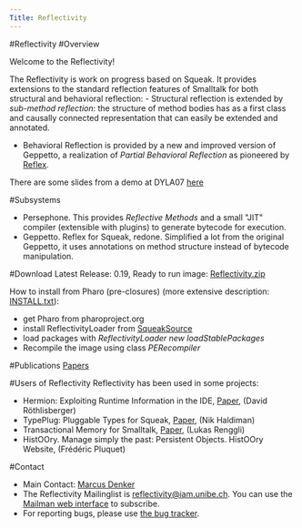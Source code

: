 ```yaml
---
Title: Reflectivity
---
```

#Reflectivity
#Overview

Welcome to the Reflectivity!

The Reflectivity is work on progress based on Squeak. It provides extensions to the standard reflection features of Smalltalk for both structural and behavioral reflection: - Structural reflection is extended by *sub-method reflection*: the structure of method bodies has as a first class and causally connected representation that can easily be extended and annotated.

-  Behavioral Reflection is provided by a new and improved version of Geppetto, a realization of *Partial Behavioral Reflection* as pioneered by [Reflex](http://pleiad.dcc.uchile.cl/reflex).

There are some slides from a demo at DYLA07 [here](http://www.iam.unibe.ch/~denker/talks/07DYLA/07ReflectivityDylan.pdf) 

#Subsystems

-  Persephone. This provides *Reflective Methods* and a small "JIT" compiler (extensible with plugins) to generate bytecode for execution.
-  Geppetto. Reflex for Squeak, redone. Simplified a lot from the original Geppetto, it uses annotations on method structure instead of bytecode manipulation. 

#Download
Latest Release: 0.19, Ready to run image: [Reflectivity.zip](%assets_url%/download/reflectivity/reflectivity.zip) 

How to install from Pharo (pre-closures) (more extensive description: [INSTALL.txt](%assets_url%/download/reflectivity/INSTALL.txt)): 

-  get Pharo from pharoproject.org
-  install ReflectivityLoader from [SqueakSource](http://www.squeaksource.com/Reflectivity.html)
-  load packages with *ReflectivityLoader new loadStablePackages*
-  Recompile the image using class *PERecompiler* 

#Publications
[Papers](%assets_url%/scgbib/?query=reflectivity&filter=Year)

#Users of Reflectivity
 Reflectivity has been used in some projects: 

-  Hermion: Exploiting Runtime Information in the IDE, [Paper](%assets_url%/scgbib/?query=roet08b&filter=Year), (David R&ouml;thlisberger)
-  TypePlug: Pluggable Types for Squeak, [Paper](%assets_url%/scgbib/?query=hald07b&filter=Year), (Nik Haldiman)
-  Transactional Memory for Smalltalk, [Paper](%assets_url%/scgbib/?query=reng07b&filter=Year), (Lukas Renggli)
-  HistOOry. Manage simply the past: Persistent Objects. HistOOry Website, (Fr&eacute;d&eacute;ric Pluquet) 

#Contact

- Main Contact: [Marcus Denker](http://marcusdenker.de/) 
- The Reflectivity Mailinglist is reflectivity@iam.unibe.ch. You can use the [Mailman web interface](https://www.iam.unibe.ch/mailman/listinfo/reflectivity) to subscribe. 
- For reporting bugs, please use [the bug tracker](http://code.google.com/p/reflectivity/issues/list).
